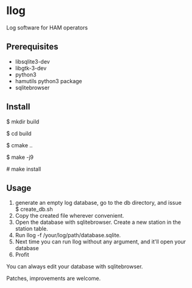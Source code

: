 # llog
Log software for HAM operators

## Prerequisites

* libsqlite3-dev
* libgtk-3-dev
* python3
* hamutils python3 package
* sqlitebrowser

## Install

\$ mkdir build

\$ cd build

\$ cmake ..

\$ make -j9

\# make install

## Usage

1. generate an empty log database, go to the db directory, and issue \
    \$ create_db.sh
2. Copy the created file wherever convenient.
3. Open the database with sqlitebrowser. Create a new station in the station table.
4. Run llog -f /your/log/path/database.sqlite.
5. Next time you can run llog without any argument, and it'll open your database
6. Profit

You can always edit your database with sqlitebrowser.

Patches, improvements are welcome.
